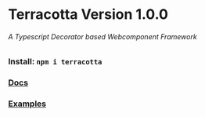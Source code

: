 # Terracotta Version 1.0.0
###### A Typescript Decorator based Webcomponent Framework
### Install: `npm i terracotta`
### [Docs](docs/index.md)
### [Examples](examples/index.md)

